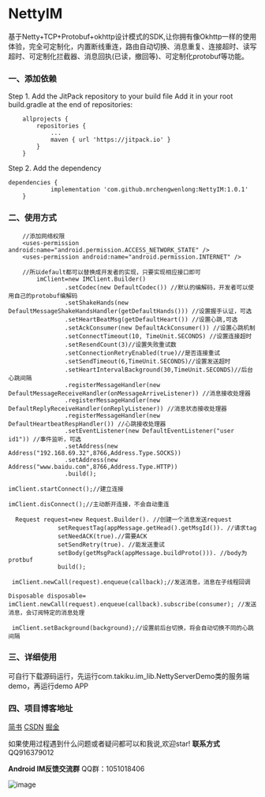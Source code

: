 # NettyIM
基于Netty+TCP+Protobuf+okhttp设计模式的SDK,让你拥有像Okhttp一样的使用体验，完全可定制化，内置断线重连，路由自动切换、消息重复、连接超时、读写超时、可定制化拦截器、消息回执(已读，撤回等)、可定制化protobuf等功能。

### 一、添加依赖
Step 1. Add the JitPack repository to your build file
Add it in your root build.gradle at the end of repositories:
```
	allprojects {
		repositories {
			...
			maven { url 'https://jitpack.io' }
		}
	}
```
Step 2. Add the dependency
```
dependencies {
	        implementation 'com.github.mrchengwenlong:NettyIM:1.0.1'
	}
```
### 二、使用方式
```  
    //添加网络权限
    <uses-permission android:name="android.permission.ACCESS_NETWORK_STATE" />
    <uses-permission android:name="android.permission.INTERNET" />
```
``` 
    //所以default都可以替换成开发者的实现，只要实现相应接口即可
        imClient=new IMClient.Builder()
                .setCodec(new DefaultCodec()) //默认的编解码，开发者可以使用自己的protobuf编解码
                .setShakeHands(new DefaultMessageShakeHandsHandler(getDefaultHands())) //设置握手认证，可选
                .setHeartBeatMsg(getDefaultHeart()) //设置心跳,可选
                .setAckConsumer(new DefaultAckConsumer()) //设置心跳机制
                .setConnectTimeout(10, TimeUnit.SECONDS) //设置连接超时
                .setResendCount(3)//设置失败重试数
                .setConnectionRetryEnabled(true)//是否连接重试
                .setSendTimeout(6,TimeUnit.SECONDS)//设置发送超时
                .setHeartIntervalBackground(30,TimeUnit.SECONDS)//后台心跳间隔
                .registerMessageHandler(new DefaultMessageReceiveHandler(onMessageArriveListener)) //消息接收处理器
                .registerMessageHandler(new DefaultReplyReceiveHandler(onReplyListener)) //消息状态接收处理器
                .registerMessageHandler(new DefaultHeartbeatRespHandler()) //心跳接收处理器
                .setEventListener(new DefaultEventListener("user id1")) //事件监听，可选
                .setAddress(new Address("192.168.69.32",8766,Address.Type.SOCKS))
                .setAddress(new Address("www.baidu.com",8766,Address.Type.HTTP))
                .build();
```
```
imClient.startConnect();//建立连接
```
```
imClient.disConnect();//主动断开连接，不会自动重连
```
```
  Request request=new Request.Builder(). //创建一个消息发送request
              setRequestTag(appMessage.getHead().getMsgId()). //请求tag
              setNeedACK(true).//需要ACK
              setSendRetry(true). //能发送重试
              setBody(getMsgPack(appMessage.buildProto())). //body为protbuf
              build();
```
```
 imClient.newCall(request).enqueue(callback);//发送消息，消息在子线程回调
```
```
Disposable disposable=   imClient.newCall(request).enqueue(callback).subscribe(consumer); //发送消息，会订阅特定的消息处理
```
```
 imClient.setBackground(background);//设置前后台切换，将会自动切换不同的心跳间隔
```

### 三、详细使用
可自行下载源码运行，先运行com.takiku.im_lib.NettyServerDemo类的服务端demo，再运行demo APP

### 四、项目博客地址
[简书](https://www.jianshu.com/p/5b01f4d6e4f4)       [CSDN](https://blog.csdn.net/smile__dream/article/details/105681018)  [掘金](https://juejin.im/post/5ea569aaf265da47e34c19ed) 


如果使用过程遇到什么问题或者疑问都可以和我说,欢迎star!
**联系方式**QQ916379012

**Android IM反馈交流群**
QQ群：1051018406

![image](https://github.com/mrchengwenlong/NettyIM/blob/master/50327b1d735eb106d6c94f40edfbbc7.jpg)
